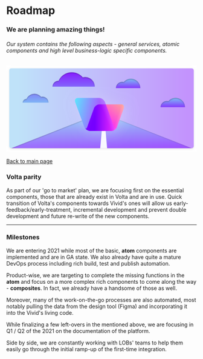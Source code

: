 # Roadmap

### We are planning amazing things!

###### Our system contains the following aspects - general services, atomic components and high level business-logic specific components.

![Roadmap](assets/images/roadmap.svg)

[Back to main page](../readme.md)

### Volta parity

As part of our 'go to market' plan, we are focusing first on the essential components, those that are already exist in Volta and are in use.
Quick transition of Volta's components towards Vivid's ones will allow us early-feedback/early-treatment, incremental development and prevent double development and future re-write of the new components.

---

### Milestones

We are entering 2021 while most of the basic, **atom** components are implemented and are in GA state.
We also already have quite a mature DevOps process including rich build, test and publish automation.

Product-wise, we are targeting to complete the missing functions in the **atom** and focus on a more complex rich components to come along the way - **composites**. In fact, we already have a handsome of those as well.

Moreover, many of the work-on-the-go processes are also automated, most notably pulling the data from the design tool (Figma) and incorporating it into the Vivid's living code.

While finalizing a few left-overs in the mentioned above, we are focusing in Q1 / Q2 of the 2021 on the documentation of the platform.

Side by side, we are constantly working with LOBs' teams to help them easily go through the initial ramp-up of the first-time integration.